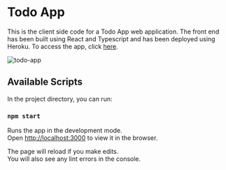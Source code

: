 # Todo App

This is the client side code for a Todo App web application. The front end has been built using React and Typescript and has been deployed using Heroku. To access the app, click [here](https://intense-lowlands-11377.herokuapp.com/).

![todo-app](https://user-images.githubusercontent.com/28160364/192611564-8045faa4-9f69-4f65-aae7-c4c7078a4bac.PNG)

## Available Scripts

In the project directory, you can run:

### `npm start`

Runs the app in the development mode.\
Open [http://localhost:3000](http://localhost:3000) to view it in the browser.

The page will reload if you make edits.\
You will also see any lint errors in the console.



